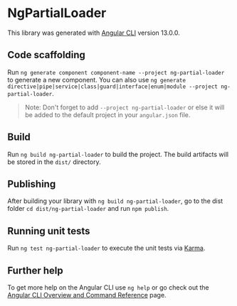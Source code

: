 # NgPartialLoader

This library was generated with [Angular CLI](https://github.com/angular/angular-cli) version 13.0.0.

## Code scaffolding

Run `ng generate component component-name --project ng-partial-loader` to generate a new component. You can also use `ng generate directive|pipe|service|class|guard|interface|enum|module --project ng-partial-loader`.
> Note: Don't forget to add `--project ng-partial-loader` or else it will be added to the default project in your `angular.json` file. 

## Build

Run `ng build ng-partial-loader` to build the project. The build artifacts will be stored in the `dist/` directory.

## Publishing

After building your library with `ng build ng-partial-loader`, go to the dist folder `cd dist/ng-partial-loader` and run `npm publish`.

## Running unit tests

Run `ng test ng-partial-loader` to execute the unit tests via [Karma](https://karma-runner.github.io).

## Further help

To get more help on the Angular CLI use `ng help` or go check out the [Angular CLI Overview and Command Reference](https://angular.io/cli) page.
